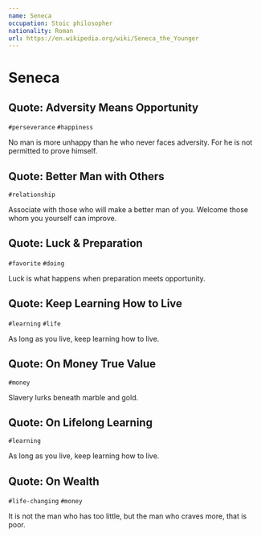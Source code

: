 ```yaml
---
name: Seneca
occupation: Stoic philosopher
nationality: Roman
url: https://en.wikipedia.org/wiki/Seneca_the_Younger
---
```


# Seneca

## Quote: Adversity Means Opportunity

`#perseverance` `#happiness`

No man is more unhappy than he who never faces adversity. For he is not permitted to prove himself.


## Quote: Better Man with Others

`#relationship`

Associate with those who will make a better man of you. Welcome those whom you yourself can improve.


## Quote: Luck & Preparation

`#favorite` `#doing`

Luck is what happens when preparation meets opportunity.


## Quote: Keep Learning How to Live

`#learning` `#life`

As long as you live, keep learning how to live.


## Quote: On Money True Value

`#money`

Slavery lurks beneath marble and gold.


## Quote: On Lifelong Learning

`#learning`

As long as you live, keep learning how to live.


## Quote: On Wealth

`#life-changing` `#money`

It is not the man who has too little, but the man who craves more, that is poor.
